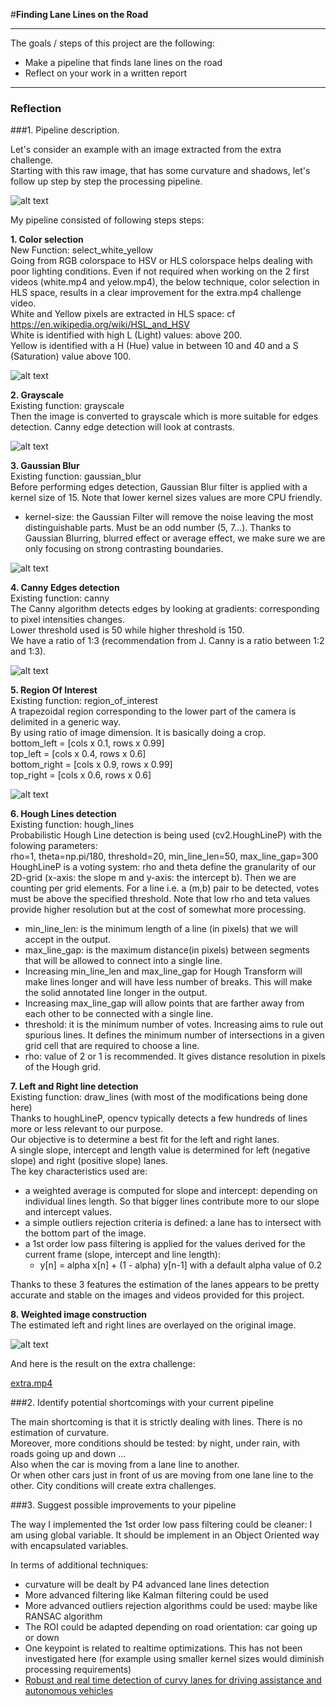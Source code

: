 #**Finding Lane Lines on the Road** 

---

The goals / steps of this project are the following:
* Make a pipeline that finds lane lines on the road
* Reflect on your work in a written report


[//]: # (Image References)

[image1]: ./writeup_images/raw.png "Raw"
[image2]: ./writeup_images/white_and_yellow.png "White and yellow"
[image3]: ./writeup_images/grayscale.png "Grayscale"
[image4]: ./writeup_images/gaussian_blur.png "Gaussian Blur"
[image5]: ./writeup_images/canny.png "Canny"
[image6]: ./writeup_images/roi.png "Region Of Interest"
[image7]: ./writeup_images/raw_with_lane_lines_detected.png "Raw with detected lane lines"
[image8]: ./writeup_images/extra.gif "Extra"


---

### Reflection

###1. Pipeline description.
  
Let's consider an example with an image extracted from the extra challenge.  
Starting with this raw image, that has some curvature and shadows, let's follow up step by step the processing pipeline.  

![alt text][image1]  
  
My pipeline consisted of following steps steps:  
  
**1. Color selection**  
New Function: select_white_yellow  
Going from RGB colorspace to HSV or HLS colorspace helps dealing with poor lighting conditions. Even if not required when working on the 2 first videos (white.mp4 and yelow.mp4), the below technique, color selection in HLS space, results in a clear improvement for the extra.mp4 challenge video.  
White and Yellow pixels are extracted in HLS space: cf https://en.wikipedia.org/wiki/HSL_and_HSV  
White is identified with high L (Light) values: above 200.    
Yellow is identified with a H (Hue) value in between 10 and 40 and a S (Saturation) value above 100.  
  
![alt text][image2]  
  
**2. Grayscale**    
Existing function: grayscale  
Then the image is converted to grayscale which is more suitable for edges detection. Canny edge detection will look at contrasts.    
  
![alt text][image3]  
  
**3. Gaussian Blur**   
Existing function: gaussian_blur  
Before performing edges detection, Gaussian Blur filter is applied with a kernel size of 15. 
Note that lower kernel sizes values are more CPU friendly.  
* kernel-size: the Gaussian Filter will remove the noise leaving the most distinguishable parts. Must be an odd number (5, 7...). Thanks to Gaussian Blurring, blurred effect or average effect, we make sure we are only focusing on strong contrasting boundaries.  
  
![alt text][image4]  
  
**4. Canny Edges detection**    
Existing function: canny  
The Canny algorithm detects edges by looking at gradients: corresponding to pixel intensities changes.  
Lower threshold used is 50 while higher threshold is 150.  
We have a ratio of 1:3 (recommendation from J. Canny is a ratio between 1:2 and 1:3).  
  
![alt text][image5]  
  
**5. Region Of Interest**    
Existing function: region_of_interest  
A trapezoidal region corresponding to the lower part of the camera is delimited in a generic way.  
By using ratio of image dimension. It is basically doing a crop.    
bottom_left  = [cols x 0.1, rows x 0.99]  
top_left     = [cols x 0.4, rows x 0.6]  
bottom_right = [cols x 0.9, rows x 0.99]  
top_right    = [cols x 0.6, rows x 0.6]   
  
![alt text][image6]  
  
**6. Hough Lines detection**   
Existing function: hough_lines  
Probabilistic Hough Line detection is being used (cv2.HoughLineP) with the folowing parameters:  
rho=1, theta=np.pi/180, threshold=20, min_line_len=50, max_line_gap=300  
HoughLineP is a voting system: rho and theta define the granularity of our 2D-grid (x-axis: the slope m and y-axis: the intercept b). Then we are counting per grid elements. For a line i.e. a (m,b) pair to be detected, votes must be above the specified threshold. Note that low rho and teta values provide higher resolution but at the cost of somewhat more processing.  
  
* min_line_len: is the minimum length of a line (in pixels) that we will accept in the output.  
* max_line_gap: is the maximum distance(in pixels) between segments that will be allowed to connect into a single line.  
* Increasing min_line_len and max_line_gap for Hough Transform will make lines longer and will have less number of breaks. This will make the solid annotated line longer in the output.  
* Increasing max_line_gap will allow points that are farther away from each other to be connected with a single line.  
* threshold: it is the minimum number of votes. Increasing aims to rule out spurious lines. It defines the minimum number of intersections in a given grid cell that are required to choose a line.  
* rho: value of 2 or 1 is recommended. It gives distance resolution in pixels of the Hough grid.  

  
**7. Left and Right line detection**    
Existing function: draw_lines (with most of the modifications being done here)  
Thanks to houghLineP, opencv typically detects a few hundreds of lines more or less relevant to our purpose.  
Our objective is to determine a best fit for the left and right lanes.  
A single slope, intercept and length value is determined for left (negative slope) and right (positive slope) lanes.  
The key characteristics used are:  
* a weighted average is computed for slope and intercept: depending on individual lines length. So that bigger lines contribute more to our slope and intercept values.  
* a simple outliers rejection criteria is defined: a lane has to intersect with the bottom part of the image.  
* a 1st order low pass filtering is applied for the values derived for the current frame (slope, intercept and line length):  
  * y[n] = alpha x[n] + (1 - alpha) y[n-1] with a default alpha value of 0.2  
  
Thanks to these 3 features the estimation of the lanes appears to be pretty accurate and stable on the images and videos provided for this project.  
  
**8. Weighted image construction**    
The estimated left and right lines are overlayed on the original image.  
  
![alt text][image7]  
  
And here is the result on the extra challenge:  
  
[extra.mp4](https://youtu.be/zExBAaFdJjQ)  
    
###2. Identify potential shortcomings with your current pipeline


The main shortcoming is that it is strictly dealing with lines. There is no estimation of curvature.  
Moreover, more conditions should be tested: by night, under rain, with roads going up and down ...  
Also when the car is moving from a lane line to another.  
Or when other cars just in front of us are moving from one lane line to the other. City conditions will create extra challenges.  


###3. Suggest possible improvements to your pipeline

The way I implemented the 1st order low pass filtering could be cleaner: I am using global variable. It should be implement in an Object Oriented way with encapsulated variables.  

In terms of additional techniques:
* curvature will be dealt by P4 advanced lane lines detection
* More advanced filtering like Kalman filtering could be used
* More advanced outliers rejection algorithms could be used: maybe like RANSAC algorithm
* The ROI could be adapted depending on road orientation: car going up or down
* One keypoint is related to realtime optimizations. This has not been investigated here (for example using smaller kernel sizes would diminish processing requirements)  
* [Robust and real time detection of curvy lanes for driving assistance and autonomous vehicles](http://airccj.org/CSCP/vol5/csit53211.pdf) 

